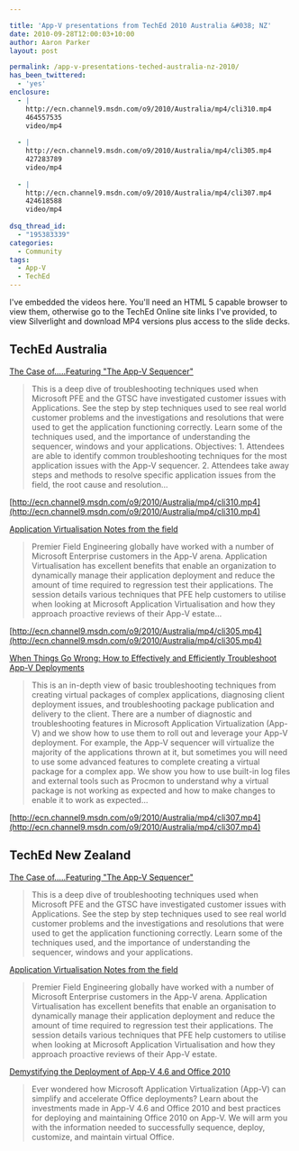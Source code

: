 ```yaml
---

title: 'App-V presentations from TechEd 2010 Australia &#038; NZ'
date: 2010-09-28T12:00:03+10:00
author: Aaron Parker
layout: post

permalink: /app-v-presentations-teched-australia-nz-2010/
has_been_twittered:
  - 'yes'
enclosure:
  - |
    http://ecn.channel9.msdn.com/o9/2010/Australia/mp4/cli310.mp4
    464557535
    video/mp4
    
  - |
    http://ecn.channel9.msdn.com/o9/2010/Australia/mp4/cli305.mp4
    427283789
    video/mp4
    
  - |
    http://ecn.channel9.msdn.com/o9/2010/Australia/mp4/cli307.mp4
    424618588
    video/mp4
    
dsq_thread_id:
  - "195383339"
categories:
  - Community
tags:
  - App-V
  - TechEd
---
```

I've embedded the videos here. You'll need an HTML 5 capable browser to view them, otherwise go to the TechEd Online site links I've provided, to view Silverlight and download MP4 versions plus access to the slide decks.

## TechEd Australia

[The Case of.....Featuring "The App-V Sequencer"](http://www.msteched.com/2010/Australia/CLI310)

> This is a deep dive of troubleshooting techniques used when Microsoft PFE and the GTSC have investigated customer issues with Applications. See the step by step techniques used to see real world customer problems and the investigations and resolutions that were used to get the application functioning correctly. Learn some of the techniques used, and the importance of understanding the sequencer, windows and your applications. Objectives: 1. Attendees are able to identify common troubleshooting techniques for the most application issues with the App-V sequencer. 2. Attendees take away steps and methods to resolve specific application issues from the field, the root cause and resolution...

[http://ecn.channel9.msdn.com/o9/2010/Australia/mp4/cli310.mp4](http://ecn.channel9.msdn.com/o9/2010/Australia/mp4/cli310.mp4)

[Application Virtualisation Notes from the field](http://www.msteched.com/2010/Australia/CLI305)

> Premier Field Engineering globally have worked with a number of Microsoft Enterprise customers in the App-V arena. Application Virtualisation has excellent benefits that enable an organization to dynamically manage their application deployment and reduce the amount of time required to regression test their applications. The session details various techniques that PFE help customers to utilise when looking at Microsoft Application Virtualisation and how they approach proactive reviews of their App-V estate...

[http://ecn.channel9.msdn.com/o9/2010/Australia/mp4/cli305.mp4](http://ecn.channel9.msdn.com/o9/2010/Australia/mp4/cli305.mp4)

[When Things Go Wrong: How to Effectively and Efficiently Troubleshoot App-V Deployments](http://www.msteched.com/2010/Australia/CLI307)

> This is an in-depth view of basic troubleshooting techniques from creating virtual packages of complex applications, diagnosing client deployment issues, and troubleshooting package publication and delivery to the client. There are a number of diagnostic and troubleshooting features in Microsoft Application Virtualization (App-V) and we show how to use them to roll out and leverage your App-V deployment. For example, the App-V sequencer will virtualize the majority of the applications thrown at it, but sometimes you will need to use some advanced features to complete creating a virtual package for a complex app. We show you how to use built-in log files and external tools such as Procmon to understand why a virtual package is not working as expected and how to make changes to enable it to work as expected...

[http://ecn.channel9.msdn.com/o9/2010/Australia/mp4/cli307.mp4](http://ecn.channel9.msdn.com/o9/2010/Australia/mp4/cli307.mp4)

## TechEd New Zealand

[The Case of.....Featuring "The App-V Sequencer"](http://www.msteched.com/2010/NewZealand/CLI310)

> This is a deep dive of troubleshooting techniques used when Microsoft PFE and the GTSC have investigated customer issues with Applications. See the step by step techniques used to see real world customer problems and the investigations and resolutions that were used to get the application functioning correctly. Learn some of the techniques used, and the importance of understanding the sequencer, windows and your applications.

[Application Virtualisation Notes from the field](http://www.msteched.com/2010/NewZealand/CLI305)

> Premier Field Engineering globally have worked with a number of Microsoft Enterprise customers in the App-V arena. Application Virtualisation has excellent benefits that enable an organisation to dynamically manage their application deployment and reduce the amount of time required to regression test their applications. The session details various techniques that PFE help customers to utilise when looking at Microsoft Application Virtualisation and how they approach proactive reviews of their App-V estate.

[Demystifying the Deployment of App-V 4.6 and Office 2010](http://www.msteched.com/2010/NewZealand/CLI302)

> Ever wondered how Microsoft Application Virtualization (App-V) can simplify and accelerate Office deployments? Learn about the investments made in App-V 4.6 and Office 2010 and best practices for deploying and maintaining Office 2010 on App-V. We will arm you with the information needed to successfully sequence, deploy, customize, and maintain virtual Office.
